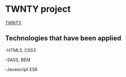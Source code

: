 # TWNTY project

 [TWNTY](https://artempaskall.github.io/twnty/).

## Technologies that have been applied

-HTML5, CSS3

-SASS, BEM

-Javascript ES6

